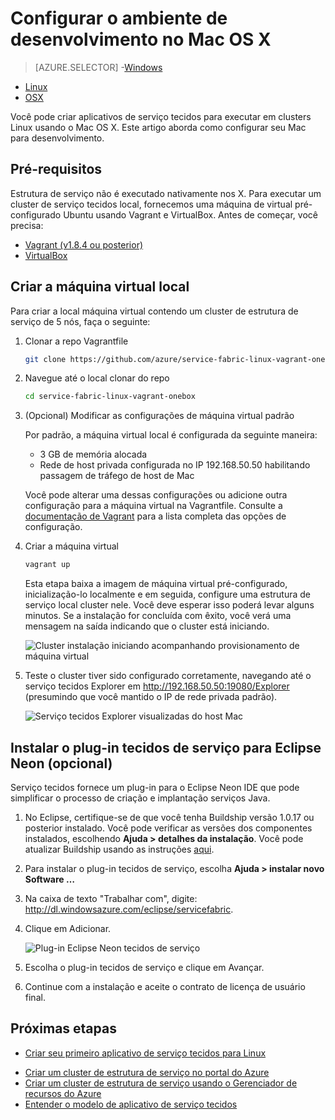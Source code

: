 <properties
   pageTitle="Configurar o ambiente de desenvolvimento no Mac OS X | Microsoft Azure"
   description="Instale o tempo de execução, SDK e ferramentas e criar um cluster de desenvolvimento local. Depois de concluir essa configuração, você estará pronto para criar aplicativos no Mac OS X."
   services="service-fabric"
   documentationCenter=".net"
   authors="seanmck"
   manager="timlt"
   editor=""/>

<tags
   ms.service="service-fabric"
   ms.devlang="dotNet"
   ms.topic="get-started-article"
   ms.tgt_pltfrm="NA"
   ms.workload="NA"
   ms.date="09/25/2016"
   ms.author="seanmck"/>

# <a name="set-up-your-development-environment-on-mac-os-x"></a>Configurar o ambiente de desenvolvimento no Mac OS X

> [AZURE.SELECTOR]
-[Windows](service-fabric-get-started.md)
- [Linux](service-fabric-get-started-linux.md)
- [OSX](service-fabric-get-started-mac.md)

Você pode criar aplicativos de serviço tecidos para executar em clusters Linux usando o Mac OS X. Este artigo aborda como configurar seu Mac para desenvolvimento.

## <a name="prerequisites"></a>Pré-requisitos

Estrutura de serviço não é executado nativamente nos X. Para executar um cluster de serviço tecidos local, fornecemos uma máquina de virtual pré-configurado Ubuntu usando Vagrant e VirtualBox. Antes de começar, você precisa:

- [Vagrant (v1.8.4 ou posterior)](http://wwww.vagrantup.com/downloads)
- [VirtualBox](http://www.virtualbox.org/wiki/Downloads)

## <a name="create-the-local-vm"></a>Criar a máquina virtual local

Para criar a local máquina virtual contendo um cluster de estrutura de serviço de 5 nós, faça o seguinte:

1. Clonar a repo Vagrantfile

    ```bash
    git clone https://github.com/azure/service-fabric-linux-vagrant-onebox.git
    ```

2. Navegue até o local clonar do repo

    ```bash
    cd service-fabric-linux-vagrant-onebox
    ```

3. (Opcional) Modificar as configurações de máquina virtual padrão

    Por padrão, a máquina virtual local é configurada da seguinte maneira:

    - 3 GB de memória alocada
    - Rede de host privada configurada no IP 192.168.50.50 habilitando passagem de tráfego de host de Mac

    Você pode alterar uma dessas configurações ou adicione outra configuração para a máquina virtual na Vagrantfile. Consulte a [documentação de Vagrant](http://www.vagrantup.com/docs) para a lista completa das opções de configuração.

4. Criar a máquina virtual

    ```bash
    vagrant up
    ```

    Esta etapa baixa a imagem de máquina virtual pré-configurado, inicialização-lo localmente e em seguida, configure uma estrutura de serviço local cluster nele. Você deve esperar isso poderá levar alguns minutos. Se a instalação for concluída com êxito, você verá uma mensagem na saída indicando que o cluster está iniciando.

    ![Cluster instalação iniciando acompanhando provisionamento de máquina virtual][cluster-setup-script]

5. Teste o cluster tiver sido configurado corretamente, navegando até o serviço tecidos Explorer em http://192.168.50.50:19080/Explorer (presumindo que você mantido o IP de rede privada padrão).

    ![Serviço tecidos Explorer visualizadas do host Mac][sfx-mac]


## <a name="install-the-service-fabric-plugin-for-eclipse-neon-optional"></a>Instalar o plug-in tecidos de serviço para Eclipse Neon (opcional)

Serviço tecidos fornece um plug-in para o Eclipse Neon IDE que pode simplificar o processo de criação e implantação serviços Java.

1. No Eclipse, certifique-se de que você tenha Buildship versão 1.0.17 ou posterior instalado. Você pode verificar as versões dos componentes instalados, escolhendo **Ajuda > detalhes da instalação**. Você pode atualizar Buildship usando as instruções [aqui][buildship-update].

2. Para instalar o plug-in tecidos de serviço, escolha **Ajuda > instalar novo Software …**

3. Na caixa de texto "Trabalhar com", digite: http://dl.windowsazure.com/eclipse/servicefabric.

4. Clique em Adicionar.

    ![Plug-in Eclipse Neon tecidos de serviço][sf-eclipse-plugin-install]

5. Escolha o plug-in tecidos de serviço e clique em Avançar.

6. Continue com a instalação e aceite o contrato de licença de usuário final.

## <a name="next-steps"></a>Próximas etapas

- [Criar seu primeiro aplicativo de serviço tecidos para Linux](service-fabric-create-your-first-linux-application-with-java.md)

<!-- Links -->

- [Criar um cluster de estrutura de serviço no portal do Azure](service-fabric-cluster-creation-via-portal.md)
- [Criar um cluster de estrutura de serviço usando o Gerenciador de recursos do Azure](service-fabric-cluster-creation-via-arm.md)
- [Entender o modelo de aplicativo de serviço tecidos](service-fabric-application-model.md)

<!-- Images -->
[cluster-setup-script]: ./media/service-fabric-get-started-mac/cluster-setup-mac.png
[sfx-mac]: ./media/service-fabric-get-started-mac/sfx-mac.png
[sf-eclipse-plugin-install]: ./media/service-fabric-get-started-mac/sf-eclipse-plugin-install.png
[buildship-update]: https://projects.eclipse.org/projects/tools.buildship
